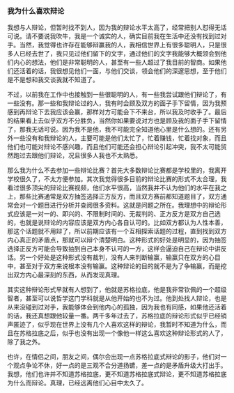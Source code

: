 ﻿### 我为什么喜欢辩论

我想与人辩论，但暂时找不到人，因为我的辩论水平太高了，经常把别人怼得无话可说。请不要说我吹牛，我是一个诚实的人，确实目前我在生活中还没有找到过对手。当然，我觉得也许存在能够辩赢我的人，我相信世界上有很多聪明人，只是很多人已经去世了，我只见过他们留下的文字，通过他们的文字我能够大概领会到他们内心的想法，他们是非常聪明的人，甚至有一些人超过了我目前的智商。如果他们还活着的话，我很想见他们一面，与他们交谈，领会他们的深邃思想，至于他们是不是想和我交谈我就不知道了。

不过，以前我在工作中也接触到一些很聪明的人，有一些我尝试跟他们辩论了，有一些没有。那一些和我辩论过的人，我有时会顾及双方的面子手下留情，因为我预感到再辩论下去我应该会赢，那样对方可能会下不来台，所以我及时收手了。最后的结果看上去似乎双方不分胜负，当然你如果要说对方也是顾及我的面子手下留情了，那我无话可说。因为我不是他，我不可能完全知道他心里是什么想的。还有另外一些没有和我辩论的人，主要可能是他们太忙了，忙着赚钱，忙着找对象，而且他们也可能对辩论不感兴趣，而且他们可能还会担心辩论引起冲突，我不太可能贸然跑过去跟他们辩论，况且很多人我也不太熟悉。

那么我为什么不去参加一些辩论比赛？首先大多数辩论比赛都是学校里的，我离开学校很久了，不太方便参加。其次我觉得很多目前的辩论比赛的形式不太合理，我看过很多顶尖的辩论比赛视频，他们水平很高，当然我并不认为他们的水平在我之上，那些比赛通常是双方抽签选择正方反方，而且双方赛前都知道题目了，双方通常会对一个题目进行分析并查阅很多资料。这就是问题之所在。我理想中的辩论形式应该是一对一的、即兴的、不限制时间的、无裁判的、正方反方是双方自己选的，也就是说辩论的内容应该是双方内心各自认可的。比如双方都认为人性本善，那这个话题就不用辩了，所以前期应该有一个互相探索话题的过程，直到找到双方内心真正的矛盾点，那就可以辩个清楚明白。这种形式的好处是明显的，因为抽签选择正反方可能会导致抽到自己本身不认可的一方，这样会逼迫自己在辩论中讲反话。另一个好处是这种形式没有裁判，没有人来判断输赢，输赢只在双方的心目中，甚至对于双方来说根本没有输赢。这种辩论的目的就不是为了争输赢，而是挖出双方内心最深刻的东西，从而发现真理。

其实这种辩论形式早就有人想到了，他就是苏格拉底，他是我非常钦佩的一个超级智者，甚至可以说哲学这门学科就是从他开始的也不为过。他到处找人辩论，也是从来没碰到过对手，我能够体会到他内心的孤独，因为我也有同感，如果他还活着的话，我还真想跟他较量一番。两千多年过去了，苏格拉底的辩论形式似乎已经销声匿迹了，似乎现在世界上没有几个人喜欢这样的辩论，我暂时不知道为什么，而且在苏格拉底之后，似乎也没有出现一个像他一样这么喜欢这种辩论形式的人了，除了我之外。

也许，在情侣之间，朋友之间，偶尔会出现一点苏格拉底式辩论的影子，他们对一个观点争论不休，好一点的是三观不合分道扬镳，差一点的是矛盾升级大打出手。我想，他们也许并不知道苏格拉底，更不知道苏格拉底式辩论，更不知道苏格拉底为什么而辩论。真理，已经远离他们心目中太久了。
